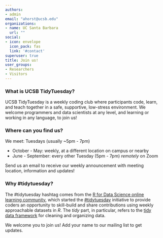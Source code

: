 ```yaml
---
authors:
- admin
email: "ahorst@ucsb.edu"
organizations:
- name: UC Santa Barbara
  url: ""
social:
- icon: envelope
  icon_pack: fas
  link: '#contact'
superuser: true
title: Join us!
user_groups:
- Researchers
- Visitors
---
```


### What is UCSB TidyTuesday?

UCSB TidyTuesday is a weekly coding club where participants code, learn, and teach together in a safe, supportive, low-stress environment. We welcome programmers and data scientists at any level, and learning or working in any language, to join us! 

### Where can you find us? 

We meet: Tuesdays (usually ~5pm - 7pm)

- October - May: weekly, at a different location on campus or nearby 
- June - September: every other Tuesday (5pm - 7pm) *remotely* on Zoom

Send us an email to receive our weekly announcement with meeting location, information and updates! 

### Why #tidytuesday?

The #tidytuesday hashtag comes from the [R for Data Science online learning community](https://www.rfordatasci.com/), which started the [#tidytuesday](https://github.com/rfordatascience/tidytuesday) initiative to provide coders an opportunity to skill-build and share contributions using weekly approachable datasets in *R*. The *tidy* part, in particular, refers to the [tidy data framework](https://vita.had.co.nz/papers/tidy-data.html) for cleaning and organizing data. 

We welcome you to join us! Add your name to our mailing list to get updates. 
